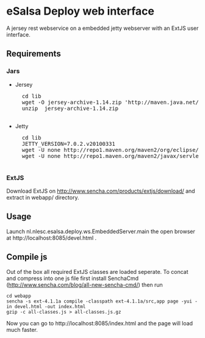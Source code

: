 eSalsa Deploy web interface
===========================

A jersey rest webservice on a embedded jetty webserver with an ExtJS user interface.

Requirements
------------

### Jars

* Jersey
    <pre>
    cd lib
    wget -O jersey-archive-1.14.zip 'http://maven.java.net/service/local/artifact/maven/redirect?r=releases&g=com.sun.jersey&a=jersey-archive&v=1.14&e=zip'
    unzip  jersey-archive-1.14.zip
    </pre>
* Jetty
    <pre>
    cd lib
    JETTY_VERSION=7.0.2.v20100331
    wget -U none http://repo1.maven.org/maven2/org/eclipse/jetty/aggregate/jetty-all/$JETTY_VERSION/jetty-all-$JETTY_VERSION.jar
    wget -U none http://repo1.maven.org/maven2/javax/servlet/servlet-api/2.5/servlet-api-2.5.jar
    </pre>

### ExtJS

Download ExtJS on http://www.sencha.com/products/extjs/download/ and extract in webapp/ directory.

Usage
-----

Launch nl.nlesc.esalsa.deploy.ws.EmbeddedServer.main the open browser at http://localhost:8085/devel.html .

Compile js
----------

Out of the box all required ExtJS classes are loaded seperate.
To concat and compress into one js file first install SenchaCmd (http://www.sencha.com/blog/all-new-sencha-cmd/) then run

    cd webapp
    sencha -s ext-4.1.1a compile -classpath ext-4.1.1a/src,app page -yui -in devel.html -out index.html
    gzip -c all-classes.js > all-classes.js.gz


Now you can go to http://localhost:8085/index.html and the page will load much faster.
